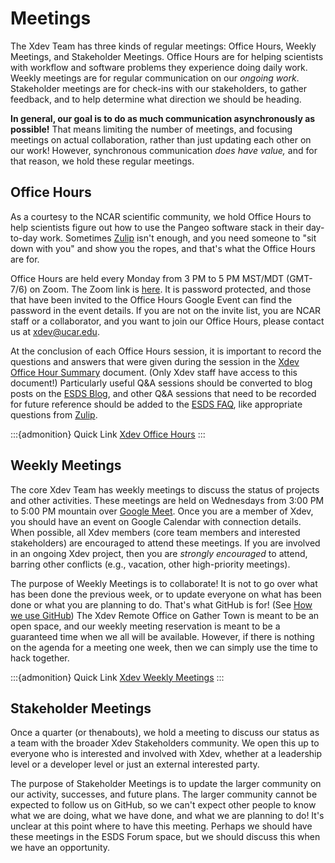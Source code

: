 # Meetings

The Xdev Team has three kinds of regular meetings: Office Hours, Weekly Meetings, and Stakeholder Meetings.  Office Hours are for helping scientists with workflow and software problems they experience doing daily work.  Weekly meetings are for regular communication on our *ongoing work*.  Stakeholder meetings are for check-ins with our stakeholders, to gather feedback, and to help determine what direction we should be heading.

**In general, our goal is to do as much communication asynchronously as possible!**  That means limiting the number of meetings, and focusing meetings on actual collaboration, rather than just updating each other on our work!  However, synchronous communication *does have value,* and for that reason, we hold these regular meetings.

## Office Hours

As a courtesy to the NCAR scientific community, we hold Office Hours to help scientists figure out how to use the Pangeo software stack in their day-to-day work.  Sometimes [Zulip](communicating#zulip) isn't enough, and you need someone to "sit down with you" and show you the ropes, and that's what the Office Hours are for.

Office Hours are held every Monday from 3 PM to 5 PM MST/MDT (GMT-7/6) on Zoom.  The Zoom link is [here](https://ucar-edu.zoom.us/j/98106855651).  It is password protected, and those that have been invited to the Office Hours Google Event can find the password in the event details.  If you are not on the invite list, you are NCAR staff or a collaborator, and you want to join our Office Hours, please contact us at [xdev@ucar.edu](mailto:xdev@ucar.edu).

At the conclusion of each Office Hours session, it is important to record the questions and answers that were given during the session in the [Xdev Office Hour Summary](https://docs.google.com/spreadsheets/d/1ruUDOIOprMXFr3rZIt7bJFpYwBsDtYSbLNz0YeYNDnM/edit#gid=0) document.  (Only Xdev staff have access to this document!)  Particularly useful Q&A sessions should be converted to blog posts on the [ESDS Blog](https://ncar.github.io/esds/blog/), and other Q&A sessions that need to be recorded for future reference should be added to the [ESDS FAQ](https://ncar.github.io/esds/faq/), like appropriate questions from [Zulip](communicating#zulip).

:::{admonition} Quick Link
[Xdev Office Hours](https://ucar-edu.zoom.us/j/98106855651)
:::

## Weekly Meetings

The core Xdev Team has weekly meetings to discuss the status of projects and other activities.  These meetings are held on Wednesdays from 3:00 PM to 5:00 PM mountain over [Google Meet](communicating#zoom-google-meet).  Once you are a member of Xdev, you should have an event on Google Calendar with connection details.  When possible, all Xdev members (core team members and interested stakeholders) are encouraged to attend these meetings.  If you are involved in an ongoing Xdev project, then you are *strongly encouraged* to attend, barring other conflicts (e.g., vacation, other high-priority meetings).

The purpose of Weekly Meetings is to collaborate!  It is not to go over what has been done the previous week, or to update everyone on what has been done or what you are planning to do.  That's what GitHub is for!  (See [How we use GitHub](github))  The Xdev Remote Office on Gather Town is meant to be an open space, and our weekly meeting reservation is meant to be a guaranteed time when we all will be available.  However, if there is nothing on the agenda for a meeting one week, then we can simply use the time to hack together.

:::{admonition} Quick Link
[Xdev Weekly Meetings](https://meet.google.com/ign-wzyh-kbu)
:::

## Stakeholder Meetings

Once a quarter (or thenabouts), we hold a meeting to discuss our status as a team with the broader Xdev Stakeholders community.  We open this up to everyone who is interested and involved with Xdev, whether at a leadership level or a developer level or just an external interested party.

The purpose of Stakeholder Meetings is to update the larger community on our activity, successes, and future plans.  The larger community cannot be expected to follow us on GitHub, so we can't expect other people to know what we are doing, what we have done, and what we are planning to do!  It's unclear at this point where to have this meeting.  Perhaps we should have these meetings in the ESDS Forum space, but we should discuss this when we have an opportunity.
